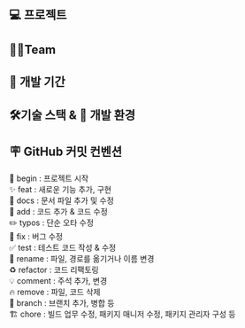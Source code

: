 ## 💻 프로젝트 

## 👩‍💻Team

## 🚀 개발 기간

## 🛠️기술 스택 & 🌱 개발 환경

## 🪧 GitHub 커밋 컨벤션
🎉 begin : 프로젝트 시작 <br>
✨ feat : 새로운 기능 추가, 구현<br>
📝 docs : 문서 파일 추가 및 수정<br>
🔧 add :  코드 추가 & 코드 수정<br>
✏️ typos : 단순 오타 수정<br>
🐛 fix : 버그 수정<br>
✅ test : 테스트 코드 작성 & 수정<br>
🚚 rename : 파일, 경로를 옮기거나 이름 변경<br>
♻️ refactor : 코드 리팩토링<br>
💡 comment : 주석 추가, 변경<br>
🔥 remove : 파일, 코드 삭제<br>
🔀 branch : 브랜치 추가, 병합 등<br>
🏗️ chore : 빌드 업무 수정, 패키지 매니저 수정, 패키지 관리자 구성 등
